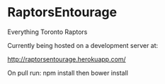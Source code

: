 # RaptorsEntourage
Everything Toronto Raptors

Currently being hosted on a development server at:

http://raptorsentourage.herokuapp.com/

On pull run:
npm install then bower install
